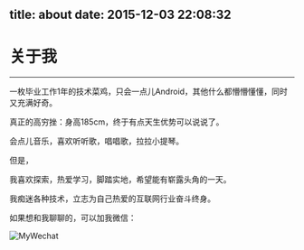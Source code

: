 title: about
date: 2015-12-03 22:08:32
---
# 关于我
---

一枚毕业工作1年的技术菜鸡，只会一点儿Android，其他什么都懵懵懂懂，同时又充满好奇。

真正的高穷挫：身高185cm，终于有点天生优势可以说说了。

会点儿音乐，喜欢听听歌，唱唱歌，拉拉小提琴。

但是，

我喜欢探索，热爱学习，脚踏实地，希望能有崭露头角的一天。

我痴迷各种技术，立志为自己热爱的互联网行业奋斗终身。

如果想和我聊聊的，可以加我微信：

![MyWechat](http://7xr0xq.com1.z0.glb.clouddn.com/wechat.jpg)